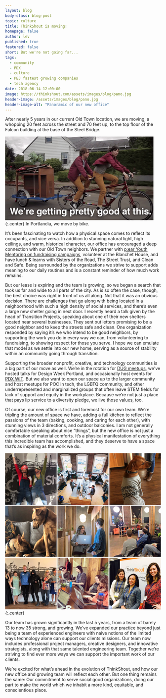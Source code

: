 ```yaml
---
layout: blog
body-class: blog-post
topic: culture
title: ThinkShout is moving!
homepage: false
author: lev
published: true
featured: false
short: But we're not going far...
tags:
  - community
  - PDX
  - culture
  - PBJ fastest growing companies
  - tech agency
date: 2018-06-14 12:00:00
image: https://thinkshout.com/assets/images/blog/pano.jpg
header-image: /assets/images/blog/pano.jpg
header-image-alt: "Panoramic of our new office"
---
```

After nearly 5 years in our current Old Town location, we are moving, a whopping 20 feet across the street and 70 feet up, to the top floor of the Falcon building at the base of the Steel Bridge.

![Portlandia Move by Bike](/assets/images/blog/portlandia-move.gif)
{:.center}
<span class="caption"><i class="fa fa-caret-up"></i>In Portlandia, we move by bike.</span>

It’s been fascinating to watch how a physical space comes to reflect its occupants, and vice versa. In addition to stunning natural light, high ceilings, and warm, historical character, our office has encouraged a deep connection with our Old Town neighbors. We partner with [p:ear Youth Mentoring on fundraising campaigns](https://thinkshout.com/blog/2017/09/thinkshout-cares-wrap-up/), volunteer at the Blanchet House, and have lunch & learns with Sisters of the Road, The Street Trust, and Clean and Safe. Being surrounded by the organizations we strive to support adds meaning to our daily routines and is a constant reminder of how much work remains.

But our lease is expiring and the team is growing, so we began a search that took us far and wide to all parts of the city. As is so often the case, though, the best choice was right in front of us all along. Not that it was an obvious decision. There are challenges that go along with being located in a neighborhood with such a high density of social services, and there’s even a large new shelter going in next door. I recently heard a talk given by the head of Transition Projects, speaking about one of their new shelters located near several businesses. They sent out letters promising to be a good neighbor and to keep the streets safe and clean. One organization responded by saying it’s we who intend to be good neighbors, by supporting the work you do in every way we can, from volunteering to fundraising, to showing respect for those you serve. I hope we can emulate that model as we settle into our new home, serving as a source of stability within an community going through transition.

Supporting the broader nonprofit, creative, and technology communities is a big part of our move as well. We’re in the rotation for [DUG meetups](https://groups.drupal.org/portland), we've hosted talks for Design Week Portland, and occasionally host events for [PDX WIT](http://www.pdxwit.org/). But we also want to open our space up to the larger community and host meetups for POC in tech, the LGBTQ community, and other underrepresented and marginalized groups that often leave STEM fields for lack of support and equity in the workplace. Because we’re not just a place that pays lip service to a diversity pledge, we live those values, too.

Of course, our new office is first and foremost for our own team. We’re tripling the amount of space we have, adding a full kitchen to reflect the passions of the team (baking, cooking, and caring for each other), with stunning views in 3 directions, and outdoor balconies. I am not generally comfortable speaking about nice “things”, but the new office is not just a combination of material comforts. It’s a physical manifestation of everything this incredible team has accomplished, and they deserve to have a space that’s as inspiring as the work we do.

![ThinkShout team collage: images from events and office life](/assets/images/blog/TS-collage.jpg)
{:.center}

Our team has grown significantly in the last 5 years, from a team of barely 13 to now 35 strong, and growing. We’ve expanded our practice beyond just being a team of experienced engineers with naive notions of the limited ways technology alone can support our clients missions. Our team now includes professional project managers, creative designers, and innovative strategists, along with that same talented engineering team. Together we’re striving to find ever more ways we can support the important work of our clients.

We’re excited for what’s ahead in the evolution of ThinkShout, and how our new office and growing team will reflect each other. But one thing remains the same: Our commitment to serve social good organizations, doing our part to make the world which we inhabit a more kind, equitable, and conscientious place.
